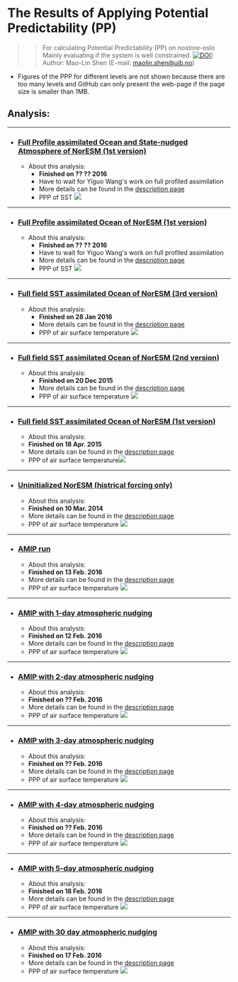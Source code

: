 
The Results of Applying Potential Predictability (PP)
==========
>> For calculating Potential Predictability (PP) on nostore-oslo 
>> Mainly evaluating if the system is well constrained. 
[![DOI](https://zenodo.org/badge/52867001.svg)](https://zenodo.org/badge/latestdoi/52867001)]
Author: Mao-Lin Shen (E-mail: maolin.shen@uib.no)

  * Figures of the PPP for different levels are not shown because there are too many levels and GitHub can only present the web-page if the page size is smaller than 1MB.

## Analysis:
--------------------------------------
* ### [Full Profile assimilated Ocean and State-nudged Atmosphere of NorESM (1st version)](docs/FrontPage_FF_ini_try.md)

  * About this analysis:
    * __Finished on ?? ?? 2016__
    * Have to wait for Yiguo Wang's work on full profiled assimilation
    * More details can be found in the [description page](docs/FrontPage_FF_ini_try.md)
    * PPP of SST ![](figures/FFSSTwiNudA_ini_1st_try/PPP_PPP-08.cam2.h0.SST.png)

--------------------------------------
* ### [Full Profile assimilated Ocean of NorESM (1st version)](docs/FrontPage.markdown)

  * About this analysis:
    * __Finished on ?? ?? 2016__
    * Have to wait for Yiguo Wang's work on full profiled assimilation
    * More details can be found in the [description page](docs/FrontPage.markdown)
    * PPP of SST ![](figures/FFSSTwiNudA_ini_1st_try/PPP_PPP-08.cam2.h0.SST.png)

--------------------------------------
* ### [Full field SST assimilated Ocean of NorESM (3rd version)](docs/FrontPage_FF_3rd_try.markdown)

  * About this analysis:
    * __Finished on 28 Jan 2016__
    * More details can be found in the [description page](docs/FrontPage_FF_3rd_try.markdown)
    * PPP of air surface temperature [![](figures/FF_3rd_try/PPP_atm/PPP_All_G04.cam2.h0.TS.png)](docs/FrontPage_FF_3rd_try.markdown)


--------------------------------------
* ### [Full field SST assimilated Ocean of NorESM (2nd version)](docs/FrontPage_FF_2nd_try.markdown)

  * About this analysis:
    * __Finished on 20 Dec 2015__
    * More details can be found in the [description page](docs/FrontPage_FF_2nd_try.markdown)
    * PPP of air surface temperature [![](figures/FF_ini_2nd_try/PPP_atm/PPP_All_G04.cam2.h0.TS.png)](docs/FrontPage_FF_2nd_try.markdown)

--------------------------------------
* ### [Full field SST assimilated Ocean of NorESM (1st version)](docs/FrontPage_FF_ini_try.markdown)

  * About this analysis:
   * __Finished on 18 Apr. 2015__
   * More details can be found in the [description page](docs/FrontPage_FF_ini_try.markdown)
   * PPP of  air surface temperature[![](figures/FF_ini_try/PPP_atm/PPP_All_G04.cam2.h0.TS.png)](docs/FrontPage_FF_ini_try.markdown)

--------------------------------------
* ### [Uninitialized NorESM (histrical forcing only)](docs/FrontPage_Historical_forcing_ens.markdown)

  * About this analysis:
   * __Finished on 10 Mar. 2014__
   * More details can be found in the [description page](docs/FrontPage_Historical_forcing_ens.markdown)
   * PPP of air surface temperature [![](figures/Historical_forcing_ens/PPP_atm/PPP_All_G04.cam2.h0.TS.png)](docs/FrontPage_Historical_forcing_ens.markdown)


--------------------------------------
* ### [AMIP run](docs/FrontPage_normal_AMIP.markdown)

  * About this analysis:
   * __Finished on 13 Feb. 2016__
   * More details can be found in the [description page](docs/FrontPage_normal_AMIP.markdown)
   * PPP of air surface temperature [![](figures/normal_AMIP/PPP_atm/PPP_All_G04.cam2.h0.TS.png)](docs/FrontPage_normal_AMIP.markdown)

--------------------------------------
* ### [AMIP with 1-day atmospheric nudging](docs/FrontPage_n01d_AMIP.markdown)

  * About this analysis:
   * __Finished on 12 Feb. 2016__
   * More details can be found in the [description page](docs/FrontPage_n01d_AMIP.markdown)
   * PPP of air surface temperature [![](figures/n01d_AMIP/PPP_atm/PPP_All_G04.cam2.h0.TS.png)](docs/FrontPage_n01d_AMIP.markdown)



--------------------------------------
* ### [AMIP with 2-day atmospheric nudging](docs/FrontPage_n02d_AMIP.markdown)

  * About this analysis:
   * __Finished on ?? Feb. 2016__
   * More details can be found in the [description page](docs/FrontPage_n02d_AMIP.markdown)
   * PPP of air surface temperature [![](figures/n02d_AMIP/PPP_atm/PPP_All_G04.cam2.h0.TS.png)](docs/FrontPage_n02d_AMIP.markdown)


--------------------------------------
* ### [AMIP with 3-day atmospheric nudging](docs/FrontPage_n03d_AMIP.markdown)

  * About this analysis:
   * __Finished on ?? Feb. 2016__
   * More details can be found in the [description page](docs/FrontPage_n03d_AMIP.markdown)
   * PPP of air surface temperature [![](figures/n03d_AMIP/PPP_atm/PPP_All_G04.cam2.h0.TS.png)](docs/FrontPage_n03d_AMIP.markdown)


--------------------------------------
* ### [AMIP with 4-day atmospheric nudging](docs/FrontPage_n04d_AMIP.markdown)

  * About this analysis:
   * __Finished on ?? Feb. 2016__
   * More details can be found in the [description page](docs/FrontPage_n04d_AMIP.markdown)
   * PPP of air surface temperature [![](figures/n04d_AMIP/PPP_atm/PPP_All_G04.cam2.h0.TS.png)](docs/FrontPage_n04d_AMIP.markdown)


--------------------------------------
* ### [AMIP with 5-day atmospheric nudging](docs/FrontPage_n05d_AMIP.markdown)

  * About this analysis:
   * __Finished on 18 Feb. 2016__
   * More details can be found in the [description page](docs/FrontPage_n05d_AMIP.markdown)
   * PPP of air surface temperature [![](figures/n05d_AMIP/PPP_atm/PPP_All_G04.cam2.h0.TS.png)](docs/FrontPage_n05d_AMIP.markdown)


--------------------------------------
* ### [AMIP with 30 day atmospheric nudging](docs/FrontPage_n30d_AMIP.markdown)

  * About this analysis:
   * __Finished on 17 Feb. 2016__
   * More details can be found in the [description page](docs/FrontPage_n30d_AMIP.markdown)
   * PPP of air surface temperature [![](figures/n30d_AMIP/PPP_atm/PPP_All_G04.cam2.h0.TS.png)](docs/FrontPage_n30d_AMIP.markdown)




